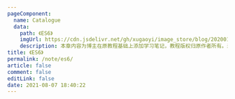 ```yaml
---
pageComponent: 
  name: Catalogue
  data: 
    path: 《ES6》
    imgUrl: https://cdn.jsdelivr.net/gh/xugaoyi/image_store/blog/20200112160453.png
    description: 本章内容为博主在原教程基础上添加学习笔记，教程版权归原作者所有。来源：<a href='https://es6.ruanyifeng.com/' target='_blank'>ES6教程</a>
title: 《ES6》
permalink: /note/es6/
article: false
comment: false
editLink: false
date: 2021-08-07 18:40:22
---
```

